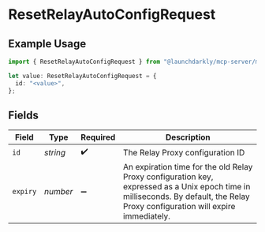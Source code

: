 # ResetRelayAutoConfigRequest

## Example Usage

```typescript
import { ResetRelayAutoConfigRequest } from "@launchdarkly/mcp-server/models/operations";

let value: ResetRelayAutoConfigRequest = {
  id: "<value>",
};
```

## Fields

| Field                                                                                                                                                                            | Type                                                                                                                                                                             | Required                                                                                                                                                                         | Description                                                                                                                                                                      |
| -------------------------------------------------------------------------------------------------------------------------------------------------------------------------------- | -------------------------------------------------------------------------------------------------------------------------------------------------------------------------------- | -------------------------------------------------------------------------------------------------------------------------------------------------------------------------------- | -------------------------------------------------------------------------------------------------------------------------------------------------------------------------------- |
| `id`                                                                                                                                                                             | *string*                                                                                                                                                                         | :heavy_check_mark:                                                                                                                                                               | The Relay Proxy configuration ID                                                                                                                                                 |
| `expiry`                                                                                                                                                                         | *number*                                                                                                                                                                         | :heavy_minus_sign:                                                                                                                                                               | An expiration time for the old Relay Proxy configuration key, expressed as a Unix epoch time in milliseconds. By default, the Relay Proxy configuration will expire immediately. |